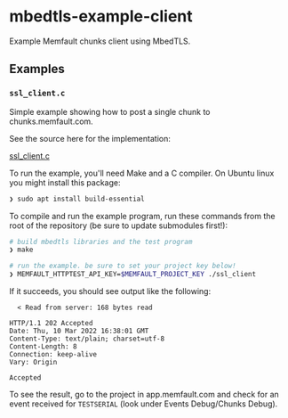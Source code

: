 # mbedtls-example-client

Example Memfault chunks client using MbedTLS.

## Examples

### `ssl_client.c`

Simple example showing how to post a single chunk to chunks.memfault.com.

See the source here for the implementation:

[ssl_client.c](ssl_client.c)

To run the example, you'll need Make and a C compiler. On Ubuntu linux you might
install this package:

```bash
❯ sudo apt install build-essential
```

To compile and run the example program, run these commands from the root of the repository
(be sure to update submodules first!):

```bash
# build mbedtls libraries and the test program
❯ make

# run the example. be sure to set your project key below!
❯ MEMFAULT_HTTPTEST_API_KEY=$MEMFAULT_PROJECT_KEY ./ssl_client
```

If it succeeds, you should see output like the following:

```plaintext
  < Read from server: 168 bytes read

HTTP/1.1 202 Accepted
Date: Thu, 10 Mar 2022 16:38:01 GMT
Content-Type: text/plain; charset=utf-8
Content-Length: 8
Connection: keep-alive
Vary: Origin

Accepted
```

To see the result, go to the project in app.memfault.com and check for an event
received for `TESTSERIAL` (look under Events Debug/Chunks Debug).

